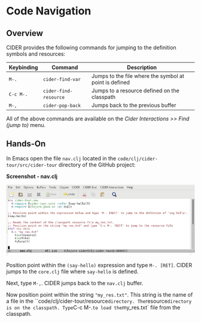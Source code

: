 # Code Navigation

## Overview

CIDER provides the following commands for jumping to the definition symbols and resources:

| Keybinding | Command               | Description |
| ---------- | -------               | ----------- |
| `M-.`      | `cider-find-var`      | Jumps to the file where the symbol at point is defined |
| `C-c M-.`  | `cider-find-resource` | Jumps to a resource defined on the classpath |
| `M-,`      | `cider-pop-back`      | Jumps back to the previous buffer|

All of the above commands are available on the _Cider Interactions >> Find (jump to)_ menu.

## Hands-On

In Emacs open the file `nav.clj` located in the `code/clj/cider-tour/src/cider-tour` directory of the GitHub project:

**Screenshot - nav.clj**

![Screenshot - nav.clj](images/nav_clj.jpg)

Position point within the `(say-hello)` expression and type `M-. [RET]`. CIDER jumps to the `core.clj` file where `say-hello` is defined.

Next, type `M-,`. CIDER jumps back to the `nav.clj` buffer.

Now position point within the string `"my_res.txt"`. This string is the name of a file in the ``code/clj/cider-tour/resource` directory. The `resource` directory is on the classpath. Type `C-c M-.` to load the `my_res.txt` file from the classpath.





